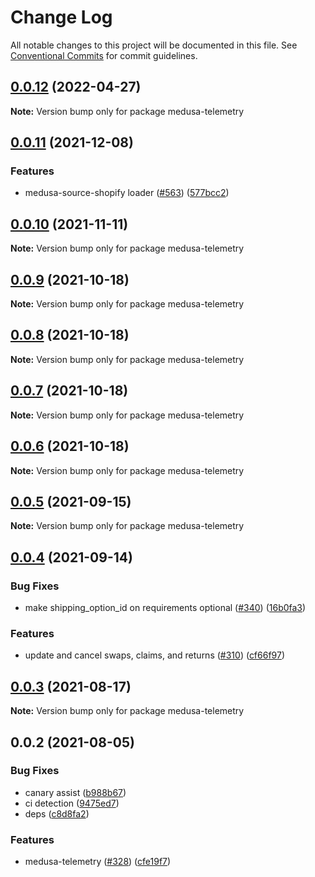 # Change Log

All notable changes to this project will be documented in this file.
See [Conventional Commits](https://conventionalcommits.org) for commit guidelines.

## [0.0.12](https://github.com/medusajs/medusa/compare/medusa-telemetry@0.0.11...medusa-telemetry@0.0.12) (2022-04-27)

**Note:** Version bump only for package medusa-telemetry





## [0.0.11](https://github.com/medusajs/medusa/compare/medusa-telemetry@0.0.10...medusa-telemetry@0.0.11) (2021-12-08)

### Features

- medusa-source-shopify loader ([#563](https://github.com/medusajs/medusa/issues/563)) ([577bcc2](https://github.com/medusajs/medusa/commit/577bcc23d44c87b91b2b685fd4ddfc5d21a0aa47))

## [0.0.10](https://github.com/medusajs/medusa/compare/medusa-telemetry@0.0.9...medusa-telemetry@0.0.10) (2021-11-11)

**Note:** Version bump only for package medusa-telemetry

## [0.0.9](https://github.com/medusajs/medusa/compare/medusa-telemetry@0.0.8...medusa-telemetry@0.0.9) (2021-10-18)

**Note:** Version bump only for package medusa-telemetry

## [0.0.8](https://github.com/medusajs/medusa/compare/medusa-telemetry@0.0.7...medusa-telemetry@0.0.8) (2021-10-18)

**Note:** Version bump only for package medusa-telemetry

## [0.0.7](https://github.com/medusajs/medusa/compare/medusa-telemetry@0.0.5...medusa-telemetry@0.0.7) (2021-10-18)

**Note:** Version bump only for package medusa-telemetry

## [0.0.6](https://github.com/medusajs/medusa/compare/medusa-telemetry@0.0.5...medusa-telemetry@0.0.6) (2021-10-18)

**Note:** Version bump only for package medusa-telemetry

## [0.0.5](https://github.com/medusajs/medusa/compare/medusa-telemetry@0.0.4...medusa-telemetry@0.0.5) (2021-09-15)

**Note:** Version bump only for package medusa-telemetry

## [0.0.4](https://github.com/medusajs/medusa/compare/medusa-telemetry@0.0.3...medusa-telemetry@0.0.4) (2021-09-14)

### Bug Fixes

- make shipping_option_id on requirements optional ([#340](https://github.com/medusajs/medusa/issues/340)) ([16b0fa3](https://github.com/medusajs/medusa/commit/16b0fa377a577abd7976c2beaff83e2030969df8))

### Features

- update and cancel swaps, claims, and returns ([#310](https://github.com/medusajs/medusa/issues/310)) ([cf66f97](https://github.com/medusajs/medusa/commit/cf66f97758003a41737602d4b1b1051b266d4f81))

## [0.0.3](https://github.com/medusajs/medusa/compare/medusa-telemetry@0.0.2...medusa-telemetry@0.0.3) (2021-08-17)

**Note:** Version bump only for package medusa-telemetry

## 0.0.2 (2021-08-05)

### Bug Fixes

- canary assist ([b988b67](https://github.com/medusajs/medusa/commit/b988b67118553c88ef6c6d53ae99ef1ad9d67305))
- ci detection ([9475ed7](https://github.com/medusajs/medusa/commit/9475ed7689508cf8bda166ac8d7ccda544e76e2f))
- deps ([c8d8fa2](https://github.com/medusajs/medusa/commit/c8d8fa28ca928f4f065b7d6d00d0152cfe9f727c))

### Features

- medusa-telemetry ([#328](https://github.com/medusajs/medusa/issues/328)) ([cfe19f7](https://github.com/medusajs/medusa/commit/cfe19f7f9d3bb17425348362b148a0b4b7a649ef))
